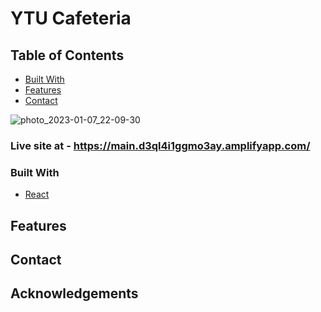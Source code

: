 # YTU Cafeteria

## Table of Contents

- [Built With](#built-with)
- [Features](#features)
- [Contact](#contact)

![photo_2023-01-07_22-09-30](https://user-images.githubusercontent.com/78092551/211159211-1119ae05-6cd3-47a5-b3e8-f06f8553cd0d.jpg)


### Live site at - https://main.d3ql4i1ggmo3ay.amplifyapp.com/


<!-- TODO: Add a screenshot of the live project.
    1. Link to a 'live demo.'
    2. Describe your overall experience in a couple of sentences.
    3. List a few specific technical things that you learned or improved on.
    4. Share any other tips or guidance for others attempting this or something similar.
 -->
 
 

### Built With
- [React](https://reactjs.org/)

<!-- TODO: List any MAJOR libraries/frameworks (e.g. React, Tailwind) with links to their homepages. -->

## Features

<!-- TODO: List what specific 'user problems' that this application solves. -->

## Contact

<!-- TODO: Include icons and links to your RELEVANT, PROFESSIONAL 'DEV-ORIENTED' social media. LinkedIn and dev.to are minimum. -->

## Acknowledgements

<!-- TODO: List any blog posts, tutorials or plugins that you may have used to complete the project. Only list those that had a significant impact. Obviously, we all 'Google' stuff while working on our things, but maybe something in particular stood out as a 'major contributor' to your skill set for this project. -->
